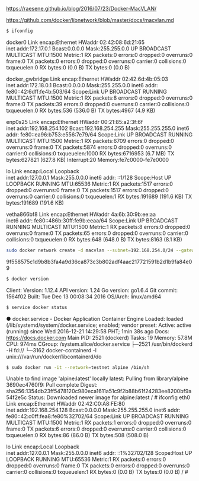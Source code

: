 https://raesene.github.io/blog/2016/07/23/Docker-MacVLAN/

https://github.com/docker/libnetwork/blob/master/docs/macvlan.md

```bash
$ ifconfig
```

docker0   Link encap:Ethernet  HWaddr 02:42:08:6d:21:65  
          inet addr:172.17.0.1  Bcast:0.0.0.0  Mask:255.255.0.0
          UP BROADCAST MULTICAST  MTU:1500  Metric:1
          RX packets:0 errors:0 dropped:0 overruns:0 frame:0
          TX packets:0 errors:0 dropped:0 overruns:0 carrier:0
          collisions:0 txqueuelen:0 
          RX bytes:0 (0.0 B)  TX bytes:0 (0.0 B)

docker_gwbridge Link encap:Ethernet  HWaddr 02:42:6d:4b:05:03  
          inet addr:172.18.0.1  Bcast:0.0.0.0  Mask:255.255.0.0
          inet6 addr: fe80::42:6dff:fe4b:503/64 Scope:Link
          UP BROADCAST RUNNING MULTICAST  MTU:1500  Metric:1
          RX packets:8 errors:0 dropped:0 overruns:0 frame:0
          TX packets:39 errors:0 dropped:0 overruns:0 carrier:0
          collisions:0 txqueuelen:0 
          RX bytes:536 (536.0 B)  TX bytes:4967 (4.9 KB)

enp0s25   Link encap:Ethernet  HWaddr 00:21:85:a2:3f:6f  
          inet addr:192.168.254.102  Bcast:192.168.254.255  Mask:255.255.255.0
          inet6 addr: fe80::ea96:b753:e556:7e79/64 Scope:Link
          UP BROADCAST RUNNING MULTICAST  MTU:1500  Metric:1
          RX packets:6709 errors:0 dropped:0 overruns:0 frame:0
          TX packets:5874 errors:0 dropped:0 overruns:0 carrier:0
          collisions:0 txqueuelen:1000 
          RX bytes:6716953 (6.7 MB)  TX bytes:627821 (627.8 KB)
          Interrupt:20 Memory:fe7c0000-fe7e0000 

lo        Link encap:Local Loopback  
          inet addr:127.0.0.1  Mask:255.0.0.0
          inet6 addr: ::1/128 Scope:Host
          UP LOOPBACK RUNNING  MTU:65536  Metric:1
          RX packets:1517 errors:0 dropped:0 overruns:0 frame:0
          TX packets:1517 errors:0 dropped:0 overruns:0 carrier:0
          collisions:0 txqueuelen:1 
          RX bytes:191689 (191.6 KB)  TX bytes:191689 (191.6 KB)

vetha866bf8 Link encap:Ethernet  HWaddr 4a:6b:30:9b:ee:aa  
          inet6 addr: fe80::486b:30ff:fe9b:eeaa/64 Scope:Link
          UP BROADCAST RUNNING MULTICAST  MTU:1500  Metric:1
          RX packets:8 errors:0 dropped:0 overruns:0 frame:0
          TX packets:65 errors:0 dropped:0 overruns:0 carrier:0
          collisions:0 txqueuelen:0 
          RX bytes:648 (648.0 B)  TX bytes:8163 (8.1 KB)

```bash
sudo docker network create -d macvlan --subnet=192.168.254.0/24 --gateway=192.168.254.1 --ip-range=192.168.254.128/26 -o parent=enp0s25 testnet
```

9f558575c1d9b8b3fa4a9d36ca873c3b802adf4aac217721591b2d1b9fa84e09

```bash
$ docker version
```

Client:
 Version:      1.12.4
 API version:  1.24
 Go version:   go1.6.4
 Git commit:   1564f02
 Built:        Tue Dec 13 00:08:34 2016
 OS/Arch:      linux/amd64

```bash
$ service docker status
```

● docker.service - Docker Application Container Engine
   Loaded: loaded (/lib/systemd/system/docker.service; enabled; vendor preset:
   Active: active (running) since Wed 2016-12-21 14:29:58 PHT; 1min 38s ago
     Docs: https://docs.docker.com
 Main PID: 2521 (dockerd)
    Tasks: 19
   Memory: 57.8M
      CPU: 974ms
   CGroup: /system.slice/docker.service
           ├─2521 /usr/bin/dockerd -H fd://
           └─3162 docker-containerd -l unix:///var/run/docker/libcontainerd/do

```bash
$ sudo docker run -it --network=testnet alpine /bin/sh
```

Unable to find image 'alpine:latest' locally
latest: Pulling from library/alpine
3690ec4760f9: Pull complete 
Digest: sha256:1354db23ff5478120c980eca1611a51c9f2b88b61f24283ee8200bf9a54f2e5c
Status: Downloaded newer image for alpine:latest
/ # ifconfig
eth0      Link encap:Ethernet  HWaddr 02:42:C0:A8:FE:80  
          inet addr:192.168.254.128  Bcast:0.0.0.0  Mask:255.255.255.0
          inet6 addr: fe80::42:c0ff:fea8:fe80%32702/64 Scope:Link
          UP BROADCAST RUNNING MULTICAST  MTU:1500  Metric:1
          RX packets:1 errors:0 dropped:0 overruns:0 frame:0
          TX packets:6 errors:0 dropped:0 overruns:0 carrier:0
          collisions:0 txqueuelen:0 
          RX bytes:86 (86.0 B)  TX bytes:508 (508.0 B)

lo        Link encap:Local Loopback  
          inet addr:127.0.0.1  Mask:255.0.0.0
          inet6 addr: ::1%32702/128 Scope:Host
          UP LOOPBACK RUNNING  MTU:65536  Metric:1
          RX packets:0 errors:0 dropped:0 overruns:0 frame:0
          TX packets:0 errors:0 dropped:0 overruns:0 carrier:0
          collisions:0 txqueuelen:1 
          RX bytes:0 (0.0 B)  TX bytes:0 (0.0 B)
/ #                                                                                                   
